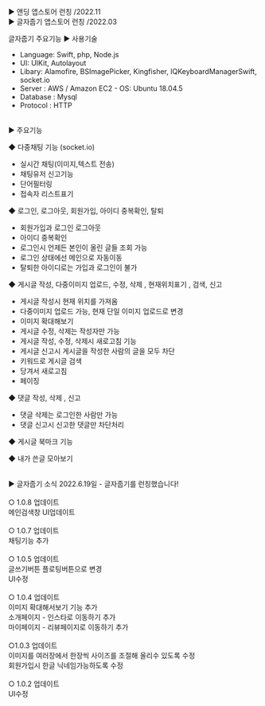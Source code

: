 ### <br> 
▶ 앤딩 앱스토어 런칭 /2022.11<br>
▶ 글자줍기 앱스토어 런칭 /2022.03 <br>

글자줍기 주요기능
▶ 사용기술 <br>
- Language: Swift, php, Node.js<br>
- UI: UIKit, Autolayout<br>
- Libary: Alamofire, BSImagePicker, Kingfisher, IQKeyboardManagerSwift, socket.io<br>
- Server : AWS / Amazon EC2 - OS: Ubuntu 18.04.5<br>
- Database : Mysql<br>
- Protocol : HTTP  <br><br>

▶ 주요기능<br>

◆ 다중채팅 기능 (socket.io)<br>
- 실시간 채팅(이미지,텍스트 전송)<br>
- 채팅유저 신고기능<br>
- 단어필터링<br>
- 접속자 리스트표기<br>

◆ 로그인, 로그아웃, 회원가입, 아이디 중복확인, 탈퇴<br>
- 회원가입과 로그인 로그아웃<br>
- 아이디 중복확인<br>
- 로그인시 언제든 본인이 올린 글들 조회 가능<br>
- 로그인 상태에선 메인으로 자동이동<br>
- 탈퇴한 아이디로는 가입과 로그인이 불가<br>

◆ 게시글 작성, 다중이미지 업로드, 수정, 삭제 , 현재위치표기 , 검색,  신고<br>
- 게시글 작성시 현재 위치를 가져옴<br>
- 다중이미지 업로드 가능, 현재 단일 이미지 업로드로 변경<br>
- 이미지 확대해보기 <br>
- 게시글 수정, 삭제는 작성자만 가능<br>
- 게시글 작성, 수정, 삭제시 새로고침 기능<br>
- 게시글 신고시 게시글을 작성한 사람의 글을 모두 차단
- 키워드로 게시글 검색<br>
- 당겨서 새로고침<br>
- 페이징 <br>

◆ 댓글 작성, 삭제 , 신고<br>
- 댓글 삭제는 로그인한 사람만 가능<br>
- 댓글 신고시 신고한 댓글만 차단처리<br>

◆ 게시글 북마크 기능<br>

◆ 내가 쓴글 모아보기<br>


<br>
▶ 글자줍기 소식
2022.6.19일 - 글자줍기를 런칭했습니다!<br>
<br>
○ 1.0.8 업데이트<br>
메인검색창 UI업데이트<br>
<br>
○ 1.0.7 업데이트<br>
채팅기능 추가<br>
<br>
○ 1.0.5 업데이트<br>
글쓰기버튼 플로팅버튼으로 변경<br>
UI수정<br>
<br>
○ 1.0.4 업데이트<br>
이미지 확대해서보기 기능 추가<br>
소개페이지 - 인스타로 이동하기 추가<br>
마이페이지 - 리뷰페이지로 이동하기 추가<br>
<br>
○1.0.3 업데이트<br>
이미지를 여러장에서 한장씩 사이즈를 조절해 올리수 있도록 수정<br>
회원가입시 한글 닉네임가능하도록 수정<br>
<br>
○ 1.0.2 업데이트<br>
UI수정
<!--summary 아래 빈칸 공백 두고 내용을 적는공간-->



<br>
<br>
<br>

